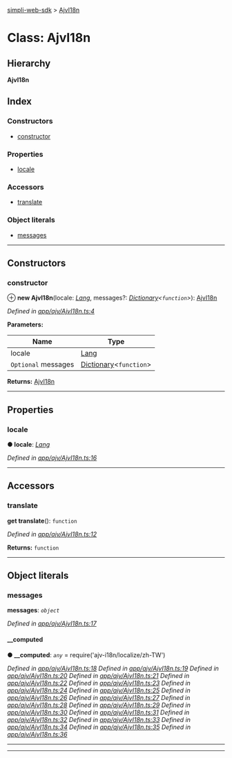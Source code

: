 [simpli-web-sdk](../README.md) > [AjvI18n](../classes/ajvi18n.md)

# Class: AjvI18n

## Hierarchy

**AjvI18n**

## Index

### Constructors

* [constructor](ajvi18n.md#constructor)

### Properties

* [locale](ajvi18n.md#locale)

### Accessors

* [translate](ajvi18n.md#translate)

### Object literals

* [messages](ajvi18n.md#messages)

---

## Constructors

<a id="constructor"></a>

###  constructor

⊕ **new AjvI18n**(locale: *[Lang](../enums/lang.md)*, messages?: *[Dictionary](../interfaces/dictionary.md)<`function`>*): [AjvI18n](ajvi18n.md)

*Defined in [app/ajv/AjvI18n.ts:4](https://github.com/simplitech/simpli-web-sdk/blob/2a29ffa/src/app/ajv/AjvI18n.ts#L4)*

**Parameters:**

| Name | Type |
| ------ | ------ |
| locale | [Lang](../enums/lang.md) |
| `Optional` messages | [Dictionary](../interfaces/dictionary.md)<`function`> |

**Returns:** [AjvI18n](ajvi18n.md)

___

## Properties

<a id="locale"></a>

###  locale

**● locale**: *[Lang](../enums/lang.md)*

*Defined in [app/ajv/AjvI18n.ts:16](https://github.com/simplitech/simpli-web-sdk/blob/2a29ffa/src/app/ajv/AjvI18n.ts#L16)*

___

## Accessors

<a id="translate"></a>

###  translate

**get translate**(): `function`

*Defined in [app/ajv/AjvI18n.ts:12](https://github.com/simplitech/simpli-web-sdk/blob/2a29ffa/src/app/ajv/AjvI18n.ts#L12)*

**Returns:** `function`

___

## Object literals

<a id="messages"></a>

###  messages

**messages**: *`object`*

*Defined in [app/ajv/AjvI18n.ts:17](https://github.com/simplitech/simpli-web-sdk/blob/2a29ffa/src/app/ajv/AjvI18n.ts#L17)*

<a id="messages.__computed"></a>

####  __computed

**● __computed**: *`any`* =  require('ajv-i18n/localize/zh-TW')

*Defined in [app/ajv/AjvI18n.ts:18](https://github.com/simplitech/simpli-web-sdk/blob/2a29ffa/src/app/ajv/AjvI18n.ts#L18)*
*Defined in [app/ajv/AjvI18n.ts:19](https://github.com/simplitech/simpli-web-sdk/blob/2a29ffa/src/app/ajv/AjvI18n.ts#L19)*
*Defined in [app/ajv/AjvI18n.ts:20](https://github.com/simplitech/simpli-web-sdk/blob/2a29ffa/src/app/ajv/AjvI18n.ts#L20)*
*Defined in [app/ajv/AjvI18n.ts:21](https://github.com/simplitech/simpli-web-sdk/blob/2a29ffa/src/app/ajv/AjvI18n.ts#L21)*
*Defined in [app/ajv/AjvI18n.ts:22](https://github.com/simplitech/simpli-web-sdk/blob/2a29ffa/src/app/ajv/AjvI18n.ts#L22)*
*Defined in [app/ajv/AjvI18n.ts:23](https://github.com/simplitech/simpli-web-sdk/blob/2a29ffa/src/app/ajv/AjvI18n.ts#L23)*
*Defined in [app/ajv/AjvI18n.ts:24](https://github.com/simplitech/simpli-web-sdk/blob/2a29ffa/src/app/ajv/AjvI18n.ts#L24)*
*Defined in [app/ajv/AjvI18n.ts:25](https://github.com/simplitech/simpli-web-sdk/blob/2a29ffa/src/app/ajv/AjvI18n.ts#L25)*
*Defined in [app/ajv/AjvI18n.ts:26](https://github.com/simplitech/simpli-web-sdk/blob/2a29ffa/src/app/ajv/AjvI18n.ts#L26)*
*Defined in [app/ajv/AjvI18n.ts:27](https://github.com/simplitech/simpli-web-sdk/blob/2a29ffa/src/app/ajv/AjvI18n.ts#L27)*
*Defined in [app/ajv/AjvI18n.ts:28](https://github.com/simplitech/simpli-web-sdk/blob/2a29ffa/src/app/ajv/AjvI18n.ts#L28)*
*Defined in [app/ajv/AjvI18n.ts:29](https://github.com/simplitech/simpli-web-sdk/blob/2a29ffa/src/app/ajv/AjvI18n.ts#L29)*
*Defined in [app/ajv/AjvI18n.ts:30](https://github.com/simplitech/simpli-web-sdk/blob/2a29ffa/src/app/ajv/AjvI18n.ts#L30)*
*Defined in [app/ajv/AjvI18n.ts:31](https://github.com/simplitech/simpli-web-sdk/blob/2a29ffa/src/app/ajv/AjvI18n.ts#L31)*
*Defined in [app/ajv/AjvI18n.ts:32](https://github.com/simplitech/simpli-web-sdk/blob/2a29ffa/src/app/ajv/AjvI18n.ts#L32)*
*Defined in [app/ajv/AjvI18n.ts:33](https://github.com/simplitech/simpli-web-sdk/blob/2a29ffa/src/app/ajv/AjvI18n.ts#L33)*
*Defined in [app/ajv/AjvI18n.ts:34](https://github.com/simplitech/simpli-web-sdk/blob/2a29ffa/src/app/ajv/AjvI18n.ts#L34)*
*Defined in [app/ajv/AjvI18n.ts:35](https://github.com/simplitech/simpli-web-sdk/blob/2a29ffa/src/app/ajv/AjvI18n.ts#L35)*
*Defined in [app/ajv/AjvI18n.ts:36](https://github.com/simplitech/simpli-web-sdk/blob/2a29ffa/src/app/ajv/AjvI18n.ts#L36)*

___

___


